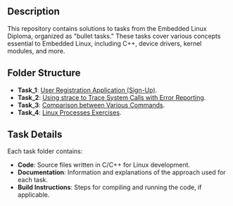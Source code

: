 ## Description
This repository contains solutions to tasks from the Embedded Linux Diploma, organized as "bullet tasks." These tasks cover various concepts essential to Embedded Linux, including C++, device drivers, kernel modules, and more.


## Folder Structure
- **Task_1**: [User Registration Application (Sign-Up)](Task_1/).
- **Task_2**: [Using strace to Trace System Calls with Error Reporting](Task_2/).
- **Task_3**: [Comparison between Various Commands](Task_3/).
- **Task_4**: [Linux Processes Exercises](Task_4/).

## Task Details
Each task folder contains:
- **Code**: Source files written in C/C++ for Linux development.
- **Documentation**: Information and explanations of the approach used for each task.
- **Build Instructions**: Steps for compiling and running the code, if applicable.
